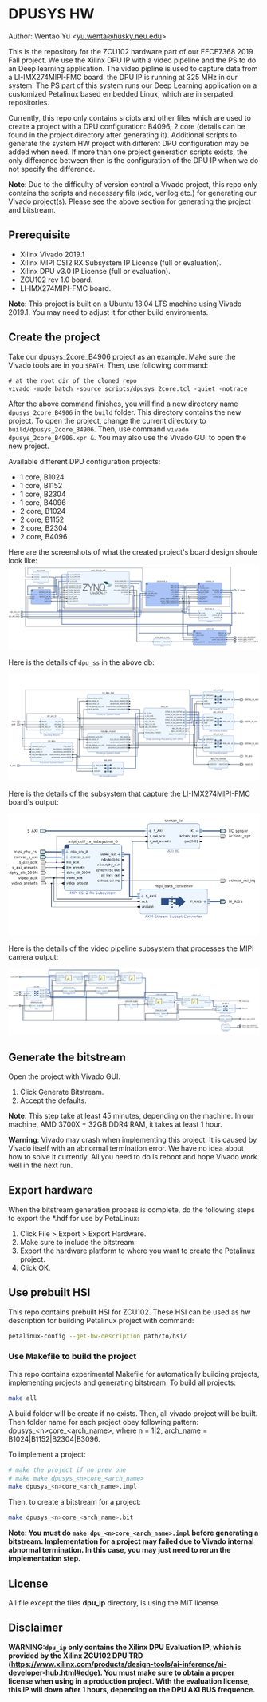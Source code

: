 # DPUSYS HW

Author: Wentao Yu \<yu.wenta@husky.neu.edu\>

This is the repository for the ZCU102 hardware part of our EECE7368 2019 Fall project. We use the Xilinx DPU IP with a video pipeline and the PS to do an Deep learning application. The video pipline is used to capture data from a LI-IMX274MIPI-FMC board. the DPU IP is running at 325 MHz in our system. The PS part of this system runs our Deep Learning application on a customized Petalinux based embedded Linux, which are in serpated repositories.

Currently, this repo only contains srcipts and other files which are used to create a project with a DPU configuration: B4096, 2 core (details can be found in the project directory after generating it). Additional scripts to generate the system HW project with different DPU configuration may be added when need. If more than one project generation scripts exists, the only difference between then is the configuration of the DPU IP when we do not specify the difference.

**Note**: Due to the difficulty of version control a Vivado project, this repo only contains the scripts and necessary file (xdc, verilog etc.) for generating our Vivado project(s). Please see the above section for generating the project and bitstream.

## Prerequisite

- Xilinx Vivado 2019.1
- Xilinx MIPI CSI2 RX Subsystem IP License (full or evaluation).
- Xilinx DPU v3.0 IP License (full or evaluation).
- ZCU102 rev 1.0 board.
- LI-IMX274MIPI-FMC board.

**Note**: This project is built on a Ubuntu 18.04 LTS machine using Vivado 2019.1. You may need to adjust it for other build enviroments.

## Create the project

Take our dpusys_2core_B4906 project as an example. Make sure the Vivado tools are in you `$PATH`. Then, use following command:

```shell
# at the root dir of the cloned repo
vivado -mode batch -source scripts/dpusys_2core.tcl -quiet -notrace
```

After the above command finishes, you will find a new directory name `dpusys_2core_B4906` in the `build` folder. This directory contains the new project. To open the project, change the current directory to `build/dpusys_2core_B4906`. Then, use command `vivado dpusys_2core_B4906.xpr &`. You may also use the Vivado GUI to open the new project.

Available different DPU configuration projects:
- 1 core, B1024
- 1 core, B1152
- 1 core, B2304
- 1 core, B4096
- 2 core, B1024
- 2 core, B1152
- 2 core, B2304
- 2 core, B4096

Here are the screenshots of what the created project's board design shoule look like:
![example_2core_b4096_bd](./docs/images/2core_B4096_bd.png)

Here is the details of `dpu_ss` in the above db:

![example_2core_B4096_bd_dpu_ss](./docs/images/2core_B4096_bd_dpu_ss.png)

Here is the details of the subsystem that capture the LI-IMX274MIPI-FMC board's output:

![example_2core-B4096_bd_cam_ss](./docs/images/2core_B4096_bd_cam_ss.png)

Here is the details of the video pipeline subsystem that processes the MIPI camera output:

![exampe_2core_B4096_bd_v_proc_ss.png](./docs/images/2core_B4096_bd_v_proc_ss.png)

## Generate the bitstream
Open the project with Vivado GUI.

1. Click Generate Bitstream.
1. Accept the defaults.

**Note**: This step take at least 45 minutes, depending on the machine. In our machine, AMD 3700X + 32GB DDR4 RAM, it takes at least 1 hour.

**Warning**: Vivado may crash when implementing this project. It is caused by Vivado itself with an abnormal termination error. We have no idea about how to solve it currently. All you need to do is reboot and hope Vivado work well in the next run.

## Export hardware
When the bitstream generation process is complete, do the following steps to export the *.hdf for use by PetaLinux:

1. Click File > Export > Export Hardware.
1. Make sure to include the bitstream.
1. Export the hardware platform to where you want to create the Petalinux project.
1. Click OK.

## Use prebuilt HSI

This repo contains prebuilt HSI for ZCU102. These HSI can be used as hw description for building Petalinux project with command:
```bash
petalinux-config --get-hw-description path/to/hsi/
```

### Use Makefile to build the project

This repo contains experimental Makefile for automatically building projects, implementing projects and generating bitstream. To build all projects:

```bash
make all
```

A build folder will be create if no exists. Then, all vivado project will be built. Then folder name for each project obey following pattern: dpusys_\<n\>core_\<arch_name\>, where n = 1|2, arch_name = B1024|B1152|B2304|B3096.

To implement a project:

```bash
# make the project if no prev one
# make make dpusys_<n>core_<arch_name>
make dpusys_<n>core_<arch_name>.impl
```

Then, to create a bitstream for a project:

```bash
make dpusys_<n>core_<arch_name>.bit
```

**Note: You must do `make dpu_<n>core_<arch_name>.impl` before generating a bitstream. Implementation for a project may failed due to Vivado internal abnormal termination. In this case, you may just need to rerun the implementation step.**

## License

All file except the files **dpu_ip** directory, is using the MIT license.


## Disclaimer

**WARNING:`dpu_ip` only contains the Xilinx DPU Evaluation IP, which is provided by the Xilinx ZCU102 DPU TRD (https://www.xilinx.com/products/design-tools/ai-inference/ai-developer-hub.html#edge). You must make sure to obtain a proper license when using in a production project. With the evaluation license, this IP will down after 1 hours, depending on the DPU AXI BUS frequence.**